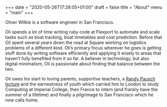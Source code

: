 +++
date = "2020-05-26T17:28:05+01:00"
draft = false
title = "About"
menu = "main"
+++

Oliver Wilkie is a software engineer in San Francisco.

Oli spends a lot of time writing ruby code at Flexport to automate and scale tasks such as boat tracking, boat timetables and cost prediction. Before that Oli spent several years down the road at Square working on logistics problems of a different kind. Oli’s primary focus wherever he goes is getting stuff done by writing software efficiently and applying it wisely to areas that haven’t fully benefited from it so far. A believer in technology, but also digital minimalism, Oli is passionate about finding that balance between the two.

Oil owes his start to loving parents, supportive teachers, a [Randy Pausch lecture](https://www.youtube.com/watch?v=ji5_MqicxSo) and the earnestness of youth which carried him to London to study Computing at Imperial College, then France to intern (and frankly have the summer of a lifetime) and finally a pilgrimage to San Francisco which he now calls home.
